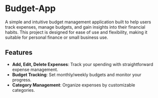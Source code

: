 # Budget-App
A simple and intuitive budget management application built to help users track expenses, manage budgets, and gain insights into their financial habits. This project is designed for ease of use and flexibility, making it suitable for personal finance or small business use.

## Features
- **Add, Edit, Delete Expenses**: Track your spending with straightforward expense management.
- **Budget Tracking**: Set monthly/weekly budgets and monitor your progress.
- **Category Management**: Organize expenses by customizable categories.
